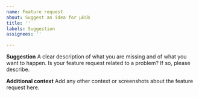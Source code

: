 ```yaml
---
name: Feature request
about: Suggest an idea for µBib
title: ''
labels: Suggestion
assignees: ''

---
```


**Suggestion**
A clear description of what you are missing and of what you want to happen. 
Is your feature request related to a problem? If so, please describe.

**Additional context**
Add any other context or screenshots about the feature request here.
